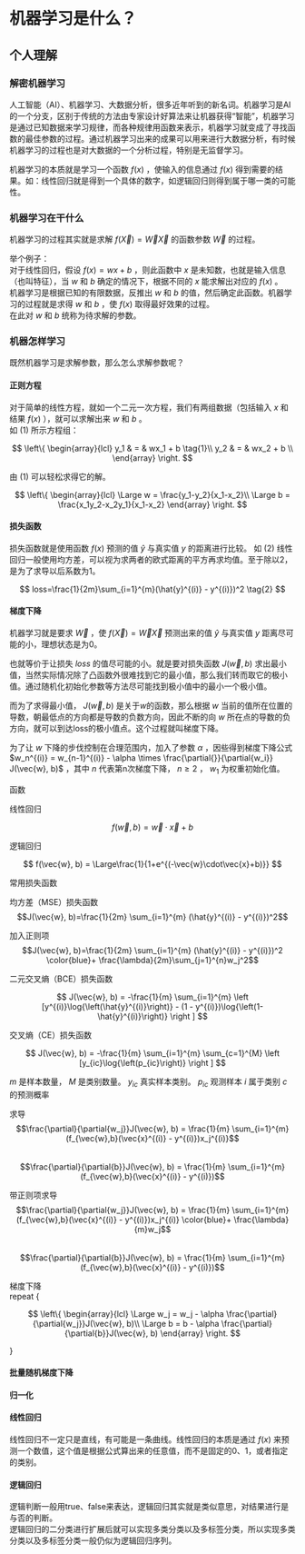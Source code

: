 # 机器学习是什么？  

## 个人理解  

### 解密机器学习  

人工智能（AI）、机器学习、大数据分析，很多近年听到的新名词。机器学习是AI的一个分支，区别于传统的方法由专家设计好算法来让机器获得“智能”，机器学习是通过已知数据来学习规律，而各种规律用函数来表示，机器学习就变成了寻找函数的最佳参数的过程。通过机器学习出来的成果可以用来进行大数据分析，有时候机器学习的过程也是对大数据的一个分析过程，特别是无监督学习。  

机器学习的本质就是学习一个函数 $f(x)$ ，使输入的信息通过 $f(x)$ 得到需要的结果。如：线性回归就是得到一个具体的数字，如逻辑回归则得到属于哪一类的可能性。  

### 机器学习在干什么  

机器学习的过程其实就是求解 $f(\vec{X}) = \vec{W}\vec{X}$ 的函数参数 $\vec{W}$ 的过程。  

举个例子：  
对于线性回归，假设 $f(x)=wx+b$ ，则此函数中 $x$ 是未知数，也就是输入信息（也叫特征），当 $w$ 和 $b$ 确定的情况下，根据不同的 $x$ 能求解出对应的 $f(x)$ 。  
机器学习是根据已知的有限数据，反推出 $w$ 和 $b$ 的值，然后确定此函数。机器学习的过程就是求得 $w$ 和 $b$ ，使 $f(x)$ 取得最好效果的过程。  
在此对 $w$ 和 $b$ 统称为待求解的参数。

### 机器怎样学习  

既然机器学习是求解参数，那么怎么求解参数呢？  

#### 正则方程  

对于简单的线性方程，就如一个二元一次方程，我们有两组数据（包括输入 $x$ 和结果 $f(x)$ ），就可以求解出来 $w$ 和 $b$ 。  
如 $(1)$ 所示方程组：  

$$  
\left\{
    \begin{array}{lcl}
    y_1 & = & wx_1 + b  \tag{1}\\
    y_2 & = & wx_2 + b \\
    \end{array}
\right.  
$$  

由 $(1)$ 可以轻松求得它的解。  

$$
\left\{
    \begin{array}{lcl}
    \Large w = \frac{y_1-y_2}{x_1-x_2}\\
    \Large b = \frac{x_1y_2-x_2y_1}{x_1-x_2}
    \end{array}
\right.
$$

#### 损失函数  

损失函数就是使用函数 $f(x)$ 预测的值 $\hat{y}$ 与真实值 $y$ 的距离进行比较。
如 $(2)$ 线性回归一般使用均方差，可以视为求两者的欧式距离的平方再求均值。至于除以2，是为了求导以后系数为1。  

$$
loss=\frac{1}{2m}\sum_{i=1}^{m}(\hat{y}^{(i)} - y^{(i)})^2 \tag{2}
$$  

#### 梯度下降  

机器学习就是要求 $\vec{W}$ ，使 $f(\vec{X}) = \vec{W}\vec{X}$ 预测出来的值 $\hat{y}$ 与真实值 $y$ 距离尽可能的小，理想状态是为0。  

也就等价于让损失 $loss$ 的值尽可能的小。就是要对损失函数 $J(\vec{w}, b)$ 求出最小值，当然实际情况除了凸函数外很难找到它的最小值，那么我们转而取它的极小值。通过随机化初始化参数等方法尽可能找到极小值中的最小一个极小值。  

而为了求得最小值， $J(\vec{w}, b)$ 是关于$w$的函数，那么根据 $w$ 当前的值所在位置的导数，朝最低点的方向都是导数的负数方向，因此不断的向 $w$ 所在点的导数的负方向，就可以到达loss的极小值点。这个过程就叫梯度下降。

为了让 $w$ 下降的步伐控制在合理范围内，加入了参数 $\alpha$ ，因些得到梯度下降公式 $w_n^{(i)} = w_{n-1}^{(i)} - \alpha \times \frac{\partial{}}{\partial{w_i}} J(\vec{w}, b)$ ，其中 $n$ 代表第n次梯度下降， $n \ge 2$ ， $w_1$ 为权重初始化值。

函数  

线性回归  

$$
f(\vec{w}, b) = \vec{w} \cdot \vec{x} + b
$$

逻辑回归  

$$
f(\vec{w}, b) = \Large\frac{1}{1+e^{(-\vec{w}\cdot\vec{x}+b)}}
$$

常用损失函数  

均方差（MSE）损失函数  
$$J(\vec{w}, b)=\frac{1}{2m} \sum_{i=1}^{m} (\hat{y}^{(i)} - y^{(i)})^2$$  

加入正则项  
$$J(\vec{w}, b)=\frac{1}{2m} \sum_{i=1}^{m} (\hat{y}^{(i)} - y^{(i)})^2 \color{blue}+ \frac{\lambda}{2m}\sum_{j=1}^{n}w_j^2$$  

二元交叉熵（BCE）损失函数  

$$
J(\vec{w}, b) = -\frac{1}{m} \sum_{i=1}^{m} \left [y^{(i)}\log{\left(\hat{y}^{(i)}\right)} - (1 - y^{(i)})\log{\left(1-\hat{y}^{(i)}\right)} \right ]
$$

交叉熵（CE）损失函数  

$$
J(\vec{w}, b) = -\frac{1}{m} \sum_{i=1}^{m} \sum_{c=1}^{M} \left [y_{ic}\log{\left(p_{ic}\right)} \right ]
$$  

$m$ 是样本数量， $M$ 是类别数量。
$y_{ic}$ 真实样本类别。
$p_{ic}$ 观测样本 $i$ 属于类别 $c$ 的预测概率  

求导  
$$\frac{\partial}{\partial{w_j}}J(\vec{w}, b) = \frac{1}{m} \sum_{i=1}^{m}(f_{\vec{w},b}(\vec{x}^{(i)} - y^{(i)})x_j^{(i)}$$  
$$\frac{\partial}{\partial{b}}J(\vec{w}, b) = \frac{1}{m} \sum_{i=1}^{m}(f_{\vec{w},b}(\vec{x}^{(i)} - y^{(i)})$$

带正则项求导  
$$\frac{\partial}{\partial{w_j}}J(\vec{w}, b) = \frac{1}{m} \sum_{i=1}^{m}(f_{\vec{w},b}(\vec{x}^{(i)} - y^{(i)})x_j^{(i)} \color{blue}+ \frac{\lambda}{m}w_j$$  
$$\frac{\partial}{\partial{b}}J(\vec{w}, b) = \frac{1}{m} \sum_{i=1}^{m}(f_{\vec{w},b}(\vec{x}^{(i)} - y^{(i)})$$

梯度下降  
repeat {  

$$
\left\{
    \begin{array}{lcl}
    \Large w_j = w_j - \alpha \frac{\partial}{\partial{w_j}}J(\vec{w}, b)\\
    \Large b = b - \alpha \frac{\partial}{\partial{b}}J(\vec{w}, b)
    \end{array}
\right.
$$  

}  

#### 批量随机梯度下降  

#### 归一化  

#### 线性回归  

线性回归不一定只是直线，有可能是一条曲线。线性回归的本质是通过 $f(x)$ 来预测一个数值，这个值是根据公式算出来的任意值，而不是固定的0、1，或者指定的类别。

#### 逻辑回归  

逻辑判断一般用true、false来表达，逻辑回归其实就是类似意思，对结果进行是与否的判断。  
逻辑回归的二分类进行扩展后就可以实现多类分类以及多标签分类，所以实现多类分类以及多标签分类一般仍似为逻辑回归序列。  
